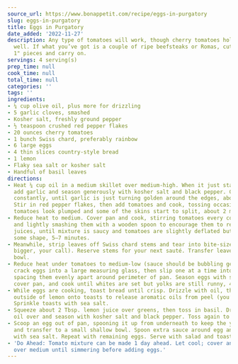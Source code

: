 ```yaml
---
source_url: https://www.bonappetit.com/recipe/eggs-in-purgatory
slug: eggs-in-purgatory
title: Eggs in Purgatory
date_added: '2022-11-27'
description: Any type of tomatoes will work, though cherry tomatoes hold their shape
  well. If what you’ve got is a couple of ripe beefsteaks or Romas, cut them into
  1" pieces and carry on.
servings: 4 serving(s)
prep_time: null
cook_time: null
total_time: null
categories: ''
tags: ''
ingredients:
- ¼ cup olive oil, plus more for drizzling
- 5 garlic cloves, smashed
- Kosher salt, freshly ground pepper
- ½ teaspoon crushed red pepper flakes
- 20 ounces cherry tomatoes
- 1 bunch Swiss chard, preferably rainbow
- 6 large eggs
- 4 thin slices country-style bread
- 1 lemon
- Flaky sea salt or kosher salt
- Handful of basil leaves
directions:
- Heat ¼ cup oil in a medium skillet over medium-high. When it just starts to shimmer,
  add garlic and season generously with kosher salt and black pepper. Cook, stirring
  constantly, until garlic is just turning golden around the edges, about 2 minutes.
  Stir in red pepper flakes, then add tomatoes and cook, tossing occasionally, until
  tomatoes look plumped and some of the skins start to split, about 2 minutes.
- Reduce heat to medium. Cover pan and cook, stirring tomatoes every couple of minutes
  and lightly smashing them with a wooden spoon to encourage them to release some
  juices, until mixture is saucy and tomatoes are slightly deflated but still hold
  some shape, 5–7 minutes.
- Meanwhile, strip leaves off Swiss chard stems and tear into bite-sized pieces (or
  bigger, your call). Reserve stems for your next sauté. Transfer leaves to a medium
  bowl.
- Reduce heat under tomatoes to medium-low (sauce should be bubbling gently). Carefully
  crack eggs into a large measuring glass, then slip one at a time into tomato mixture,
  spacing them evenly apart around perimeter of pan. Season eggs with salt and pepper,
  cover pan, and cook until whites are set but yolks are still runny, 4–6 minutes.
- While eggs are cooking, toast bread until crisp. Drizzle with oil, then firmly rub
  outside of lemon onto toasts to release aromatic oils from peel (you’ll smell it!).
  Sprinkle toasts with sea salt.
- Squeeze about 2 Tbsp. lemon juice over greens, then toss in basil. Drizzle some
  oil over and season with kosher salt and black pepper. Toss again to combine.
- Scoop an egg out of pan, spooning it up from underneath to keep the yolk intact,
  and transfer to a small shallow bowl. Spoon extra sauce around egg and sprinkle
  with sea salt. Repeat with remaining eggs. Serve with salad and toasts alongside.
- 'Do Ahead: Tomato mixture can be made 1 day ahead. Let cool; cover and chill. Reheat
  over medium until simmering before adding eggs.'
---
```

